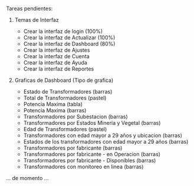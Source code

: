 Tareas pendientes:

1. Temas de Interfaz
   - Crear la interfaz de login (100%)
   - Crear la interfaz de Actualizar (100%)
   - Crear la interfaz de Dashboard (80%)
   - Crear la interfaz de Ajustes
   - Crear la interfaz de Cuenta
   - Crear la interfaz de Ayuda
   - Crear la interfaz de Reportes

2. Graficas de Dashboard (Tipo de grafica)
   - Estado de Transformadores (barras)
   - Total de Transformadores (pastel)
   - Potencia Maxima (tabla)
   - Potencia Maxima (barras)
   - Transformadores por Subestacion (barras)
   - Transformadores por Estados Mineria y Vegetal (barras)
   - Edad de Transformadores (pastel)
   - Transformadores con edad mayor a 29 años y ubicacion (barras)
   - Estados de los transformadores con edad mayor a 29 años (barras)
   - Transformadores por fabricante (barras)
   - Transformadores por fabricante - en Operacion (barras)
   - Transformadores por fabricante - Disponibles (barras)
   - Transformadores con monitoreo en linea (barras)

... de momento ...